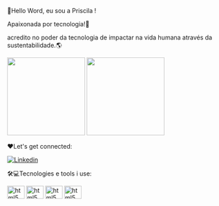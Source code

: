 👋Hello Word, eu sou a Priscila !
<p>Apaixonada por tecnologia!🚀</p>
<p>acredito no poder da tecnologia de impactar na vida humana através da sustentabilidade.🌎 </p>
<div>
   <img height="180em" src="https://github-readme-stats.vercel.app/api?username=Priscilabiazotti&show_icons=true&theme=radical"/>
   <img height="180em" src="https://github-readme-stats.vercel.app/api/top-langs/?username=Priscilabiazotti&layout=compact&theme=tokyonight"/>
</div>

❤️Let's get connected:

[![Linkedin](https://img.shields.io/badge/LinkedIn-0077B5?style=for-the-badge&logo=linkedin&logoColor=white)](https://www.linkedin.com/in/priscila-biazotti/)

🛠️💻Tecnologies e tools i use:

<div>
<img align="center" alt="html5" height="30" width="40" src="https://cdn.jsdelivr.net/gh/devicons/devicon/icons/html5/html5-original.svg"/>
<img align="center" alt="html5" height="30" width="40" src="https://cdn.jsdelivr.net/gh/devicons/devicon/icons/css3/css3-original.svg"/>
<img align="center" alt="html5" height="30" width="40" src="https://cdn.jsdelivr.net/gh/devicons/devicon/icons/javascript/javascript-plain.svg"/>
<img align="center" alt="html5" height="30" width="40" src="https://cdn.jsdelivr.net/gh/devicons/devicon/icons/typescript/typescript-original.svg"/>
</div>
